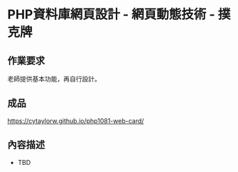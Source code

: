 # PHP資料庫網頁設計 - 網頁動態技術 - 撲克牌

## 作業要求
老師提供基本功能，再自行設計。

## 成品
<https://cytaylorw.github.io/php1081-web-card/>

## 內容描述
- TBD
